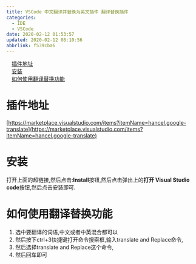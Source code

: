 ```yaml
---
title: VSCode 中文翻译并替换为英文插件 翻译替换插件
categories: 
  - IDE
  - VSCode
date: 2020-02-12 01:53:57
updated: 2020-02-12 08:10:56
abbrlink: f539cba6
---
```

<div id='my_toc'><a href="/blog/f539cba6/#插件地址" class="header_1">插件地址</a>&nbsp;<br><a href="/blog/f539cba6/#安装" class="header_1">安装</a>&nbsp;<br><a href="/blog/f539cba6/#如何使用翻译替换功能" class="header_1">如何使用翻译替换功能</a>&nbsp;<br></div>
<style>.header_1{margin-left: 1em;}.header_2{margin-left: 2em;}.header_3{margin-left: 3em;}.header_4{margin-left: 4em;}.header_5{margin-left: 5em;}.header_6{margin-left: 6em;}</style>
<!--more-->
<script>if (navigator.platform.search('arm')==-1){document.getElementById('my_toc').style.display = 'none';}var e,p = document.getElementsByTagName('p');while (p.length>0) {e = p[0];e.parentElement.removeChild(e);}</script>

<!--end-->
# 插件地址
[https://marketplace.visualstudio.com/items?itemName=hancel.google-translate](https://marketplace.visualstudio.com/items?itemName=hancel.google-translate)
# 安装
打开上面的超链接,然后点击:**Install**按钮,然后点击弹出上的**打开 Visual Studio code**按钮,然后点击安装即可.
# 如何使用翻译替换功能
1. 选中要翻译的词语,中文或者中英混合都可以
2. 然后按下ctrl+3快捷键打开命令搜索框,输入translate and Replace命令,
3. 然后选择translate and Replace这个命令,
4. 然后回车即可
